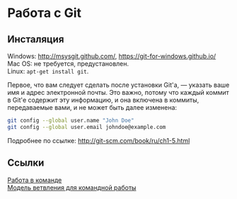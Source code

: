 Работа с Git
===========

Инсталяция
----------

Windows: http://msysgit.github.com/, https://git-for-windows.github.io/  
Mac OS: не требуется, предустановлен.  
Linux: `apt-get install git`.  

Первое, что вам следует сделать после установки Git'а, — указать ваше имя и адрес электронной почты. 
Это важно, потому что каждый коммит в Git'е содержит эту информацию, и она включена в коммиты, 
передаваемые вами, и не может быть далее изменена:

```bash
git config --global user.name "John Doe"
git config --global user.email johndoe@example.com
```

Подробнее по ссылке: http://git-scm.com/book/ru/ch1-5.html

Ссылки
------
[Работа в команде](https://www.blend4web.com/doc/ru/git_short_manual.html)  
[Модель ветвления для командной работы](http://habrahabr.ru/post/106912/)  
